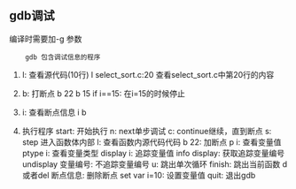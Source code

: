 ## gdb调试
编译时需要加-g 参数
```shell
    gdb 包含调试信息的程序
```

1. l: 查看源代码(10行)
l select_sort.c:20
查看select_sort.c中第20行的内容

2. b: 打断点
b 22
b 15 if i==15: 在i=15的时候停止

3. i: 查看断点信息
i b

4. 执行程序
start: 开始执行
n: next单步调试
c: continue继续，直到断点
s: step 进入函数体内部
l: 查看函数内源代码代码
b 22: 加断点
p i: 查看变量值
ptype i: 查看变量类型
display i: 追踪变量值
info display: 获取追踪变量编号
undisplay 变量编号: 不追踪变量编号
u: 跳出单次循环
finish: 跳出当前函数
d或者del 断点信息: 删除断点
set var i=10: 设置变量值
quit: 退出gdb